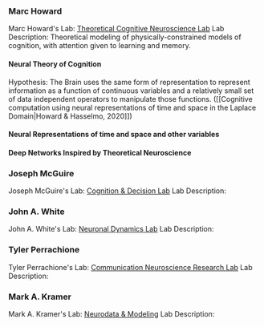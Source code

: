 ### Marc Howard
Marc Howard's Lab: [Theoretical Cognitive Neuroscience Lab](https://sites.bu.edu/tcn/)
Lab Description: Theoretical modeling of physically-constrained models of cognition, with attention given to learning and memory.

#### Neural Theory of Cognition
Hypothesis: The Brain uses the same form of representation to represent information as a function of continuous variables and a relatively small set of data independent operators to manipulate those functions. ([[Cognitive computation using neural representations of time and space in the Laplace Domain|Howard & Hasselmo, 2020]])

#### Neural Representations of time and space and other variables


#### Deep Networks Inspired by Theoretical Neuroscience

### Joseph McGuire
Joseph McGuire's Lab: [Cognition & Decision Lab](https://sites.bu.edu/cdlab/)
Lab Description:

### John A. White
John A. White's Lab: [Neuronal Dynamics Lab](https://www.ndlbu.org/about)
Lab Description:

### Tyler Perrachione
Tyler Perrachione's Lab: [Communication Neuroscience Research Lab](https://sites.bu.edu/cnrlab/)
Lab Description:

### Mark A. Kramer
Mark A. Kramer's Lab: [Neurodata & Modeling](http://math.bu.edu/people/mak/index.html)
Lab Description:
